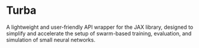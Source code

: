 # Turba
A lightweight and user-friendly API wrapper for the JAX library,
designed to simplify and accelerate the setup of swarm-based training,
evaluation, and simulation of small neural networks.